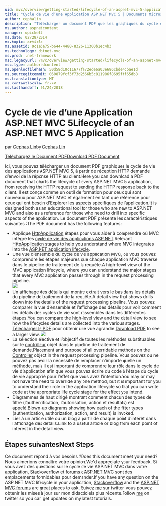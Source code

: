 ```yaml
---
uid: mvc/overview/getting-started/lifecycle-of-an-aspnet-mvc-5-application
title: "Cycle de vie d’une Application ASP.NET MVC 5 | Documents Microsoft"
author: cephalin
description: "Télécharger un document PDF que les graphiques du cycle de vie d’une application ASP.NET MVC 5. Ce document de cycle de vie fournit une vue d’ensemble du cycle de vie MVC un..."
ms.author: aspnetcontent
manager: wpickett
ms.date: 02/28/2014
ms.topic: article
ms.assetid: 9c1e3a75-b644-4480-8326-11300b1ec4b3
ms.technology: dotnet-mvc
ms.prod: .net-framework
msc.legacyurl: /mvc/overview/getting-started/lifecycle-of-an-aspnet-mvc-5-application
msc.type: authoredcontent
ms.openlocfilehash: 50d58d10c11677fa72ede6a03e686cbde4cbae1d
ms.sourcegitcommit: 060879fcf3f73d2366b5c811986f8695fff65db8
ms.translationtype: MT
ms.contentlocale: fr-FR
ms.lasthandoff: 01/24/2018
---
```

<a name="lifecycle-of-an-aspnet-mvc-5-application"></a><span data-ttu-id="c25ac-104">Cycle de vie d’une Application ASP.NET MVC 5</span><span class="sxs-lookup"><span data-stu-id="c25ac-104">Lifecycle of an ASP.NET MVC 5 Application</span></span>
====================
<span data-ttu-id="c25ac-105">par [Cephas Lin](https://github.com/cephalin)</span><span class="sxs-lookup"><span data-stu-id="c25ac-105">by [Cephas Lin](https://github.com/cephalin)</span></span>

[<span data-ttu-id="c25ac-106">Téléchargez le Document PDF</span><span class="sxs-lookup"><span data-stu-id="c25ac-106">Download PDF Document</span></span>](lifecycle-of-an-aspnet-mvc-5-application/_static/lifecycle-of-an-aspnet-mvc-5-application1.pdf)

<span data-ttu-id="c25ac-107">Ici, vous pouvez télécharger un document PDF graphiques le cycle de vie des applications ASP.NET MVC 5, à partir de réception HTTP demande d’envoi de la réponse HTTP au client.</span><span class="sxs-lookup"><span data-stu-id="c25ac-107">Here you can download a PDF document that charts the lifecycle of every ASP.NET MVC 5 application, from receiving the HTTP request to sending the HTTP response back to the client.</span></span> <span data-ttu-id="c25ac-108">Il est conçu comme un outil de formation pour ceux qui sont nouveaux pour ASP.NET MVC et également en tant que référence pour ceux qui ont besoin d’Explorer les aspects spécifiques de l’application.</span><span class="sxs-lookup"><span data-stu-id="c25ac-108">It is designed both as an educational tool for those who are new to ASP.NET MVC and also as a reference for those who need to drill into specific aspects of the application.</span></span> <span data-ttu-id="c25ac-109">Le document PDF présente les caractéristiques suivantes :</span><span class="sxs-lookup"><span data-stu-id="c25ac-109">The PDF document has the following features:</span></span>

- <span data-ttu-id="c25ac-110">Applique [HttpApplication](https://msdn.microsoft.com/library/system.web.httpapplication.aspx) étapes pour vous aider à comprendre où MVC intègre les [cycle de vie des applications ASP.NET](https://msdn.microsoft.com/library/bb470252.aspx).</span><span class="sxs-lookup"><span data-stu-id="c25ac-110">Relevant [HttpApplication](https://msdn.microsoft.com/library/system.web.httpapplication.aspx) stages to help you understand where MVC integrates into the [ASP.NET application lifecycle](https://msdn.microsoft.com/library/bb470252.aspx).</span></span>
- <span data-ttu-id="c25ac-111">Une vue d’ensemble du cycle de vie application MVC, où vous pouvez comprendre les étapes majeures que chaque application MVC traverse dans le pipeline de traitement de la requête.</span><span class="sxs-lookup"><span data-stu-id="c25ac-111">A high-level view of the MVC application lifecycle, where you can understand the major stages that every MVC application passes through in the request processing pipeline.</span></span>  
    ![](lifecycle-of-an-aspnet-mvc-5-application/_static/image1.jpg)
- <span data-ttu-id="c25ac-112">Un affichage des détails qui montre extrait vers le bas dans les détails du pipeline de traitement de la requête.</span><span class="sxs-lookup"><span data-stu-id="c25ac-112">A detail view that shows drills down into the details of the request processing pipeline.</span></span> <span data-ttu-id="c25ac-113">Vous pouvez comparer la vue d’ensemble et l’affichage des détails pour voir comment les détails des cycles de vie sont rassemblés dans les différentes étapes.</span><span class="sxs-lookup"><span data-stu-id="c25ac-113">You can compare the high-level view and the detail view to see how the lifecycles details are collected into the various stages.</span></span> <span data-ttu-id="c25ac-114">[Télécharger le PDF](lifecycle-of-an-aspnet-mvc-5-application/_static/lifecycle-of-an-aspnet-mvc-5-application1.pdf) pour obtenir une vue agrandie.</span><span class="sxs-lookup"><span data-stu-id="c25ac-114">[Download PDF](lifecycle-of-an-aspnet-mvc-5-application/_static/lifecycle-of-an-aspnet-mvc-5-application1.pdf) to see a larger view.</span></span>
    ![](lifecycle-of-an-aspnet-mvc-5-application/_static/image2.jpg)
- <span data-ttu-id="c25ac-115">La sélection élective et l’objectif de toutes les méthodes substituables sur le [contrôleur](https://msdn.microsoft.com/library/system.web.mvc.controller.aspx) objet dans le pipeline de traitement de demande.</span><span class="sxs-lookup"><span data-stu-id="c25ac-115">Placement and purpose of all overridable methods on the [Controller](https://msdn.microsoft.com/library/system.web.mvc.controller.aspx) object in the request processing pipeline.</span></span> <span data-ttu-id="c25ac-116">Vous pouvez ou ne pouvez pas avoir la nécessité de remplacer n’importe quelle un méthode, mais il est important de comprendre leur rôle dans le cycle de vie d’application afin que vous pouvez écrire du code à l’étape du cycle de vie approprié pour l’effet que vous avez l’intention.</span><span class="sxs-lookup"><span data-stu-id="c25ac-116">You may or may not have the need to override any one method, but it is important for you to understand their role in the application lifecycle so that you can write code at the appropriate life cycle stage for the effect you intend.</span></span>
- <span data-ttu-id="c25ac-117">Diagrammes de haut dirigé montrant comment chacun des types de filtre (l’authentification, l’autorisation, action et résultats) est appelé.</span><span class="sxs-lookup"><span data-stu-id="c25ac-117">Blown-up diagrams showing how each of the filter types (authentication, authorization, action, and result) is invoked.</span></span>
- <span data-ttu-id="c25ac-118">Lier à un article utile ou un blog à partir de chaque point d’intérêt dans l’affichage des détails.</span><span class="sxs-lookup"><span data-stu-id="c25ac-118">Link to a useful article or blog from each point of interest in the detail view.</span></span>


## <a name="next-steps"></a><span data-ttu-id="c25ac-119">Étapes suivantes</span><span class="sxs-lookup"><span data-stu-id="c25ac-119">Next Steps</span></span>

<span data-ttu-id="c25ac-120">Ce document répond à vos besoins ?</span><span class="sxs-lookup"><span data-stu-id="c25ac-120">Does this document meet your need?</span></span> <span data-ttu-id="c25ac-121">Nous aimerions connaître votre opinion.</span><span class="sxs-lookup"><span data-stu-id="c25ac-121">We'd appreciate your feedback.</span></span> <span data-ttu-id="c25ac-122">Si vous avez des questions sur le cycle de vie ASP.NET MVC dans votre application, [Stackoverflow](http://stackoverflow.com/help) et [forums d’ASP.NET MVC](https://forums.asp.net/1146.aspx) sont des emplacements formidables pour demander.</span><span class="sxs-lookup"><span data-stu-id="c25ac-122">If you have any question on the ASP.NET MVC lifecycle in your application, [Stackoverflow](http://stackoverflow.com/help) and the [ASP.NET MVC forums](https://forums.asp.net/1146.aspx) are great places to ask.</span></span> <span data-ttu-id="c25ac-123">Suivez [me](https://twitter.com/Cephas_MSFT) sur twitter, vous pouvez obtenir les mises à jour sur mon didacticiels plus récente.</span><span class="sxs-lookup"><span data-stu-id="c25ac-123">Follow [me](https://twitter.com/Cephas_MSFT) on twitter so you can get updates on my latest tutorials.</span></span>
